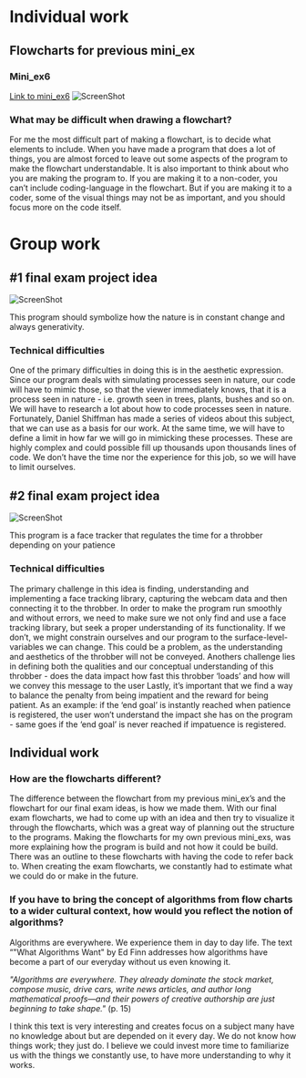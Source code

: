 # Individual work

## Flowcharts for previous mini_ex

### Mini_ex6
[Link to mini_ex6](https://github.com/nannastoerup/Mini_ex/tree/master/mini_ex6) 
![ScreenShot](https://github.com/nannastoerup/Mini_ex/blob/master/mini_ex9/mini_ex6%20flowchart.png)

### What may be difficult when drawing a flowchart? 
For me the most difficult part of making a flowchart, is to decide what elements to include. When you have made a program that does a lot of things, you are almost forced to leave out some aspects of the program to make the flowchart understandable. It is also important to think about who you are making the program to. If you are making it to a non-coder, you can’t include coding-language in the flowchart. But if you are making it to a coder, some of the visual things may not be as important, and you should focus more on the code itself. 

# Group work

## #1 final exam project idea
![ScreenShot](https://github.com/nannastoerup/Mini_ex/blob/master/mini_ex9/FinalExam%20-%20flowchart1.png) 

This program should symbolize how the nature is in constant change and always generativity. 

### Technical difficulties
One of the primary difficulties in doing this is in the aesthetic expression. Since our program deals with simulating processes seen in nature, our code will have to mimic those, so that the viewer immediately knows, that it is a process seen in nature - i.e. growth seen in trees, plants, bushes and so on. We will have to research a lot about how to code processes seen in nature. Fortunately, Daniel Shiffman has made a series of videos about this subject, that we can use as a basis for our work.
   At the same time, we will have to define a limit in how far we will go in mimicking these processes. These are highly complex and could possible fill up thousands upon thousands lines of code. We don’t have the time nor the experience for this job, so we will have to limit ourselves. 
   
   
## #2 final exam project idea
![ScreenShot](https://github.com/nannastoerup/Mini_ex/blob/master/mini_ex9/Flowchart2.png)

This program is a face tracker that regulates the time for a throbber depending on your patience 

### Technical difficulties
The primary challenge in this idea is finding, understanding and implementing a face tracking library, capturing the webcam data and then connecting it to the throbber. In order to make the program run smoothly and without errors, we need to make sure we not only find and use a face tracking library, but seek a proper understanding of its functionality. If we don’t, we might constrain ourselves and our program to the surface-level-variables we can change. This could be a problem, as the understanding and aesthetics of the throbber will not be conveyed.
   Anothers challenge lies in defining both the qualities and our conceptual understanding of this throbber - does the data impact how fast this throbber ‘loads’ and how will we convey this message to the user
    Lastly, it’s important that we find a way to balance the penalty from being impatient and the reward for being patient. As an example: if the ‘end goal’ is instantly reached when patience is registered, the user won’t understand the impact she has on the program - same goes if the ‘end goal’ is never reached if impatuence is registered.
    
## Individual work

### How are the flowcharts different? 
The difference between the flowchart from my previous mini_ex’s and the flowchart for our final exam ideas, is how we made them. With our final exam flowcharts, we had to come up with an idea and then try to visualize it through the flowcharts, which was a great way of planning out the structure to the programs. Making the flowcharts for my own previous mini_exs, was more explaining how the program is build and not how it could be build. There was an outline to these flowcharts with having the code to refer back to. When creating the exam flowcharts, we constantly had to estimate what we could do or make in the future. 

### If you have to bring the concept of algorithms from flow charts to a wider cultural context, how would you reflect the notion of algorithms? 
Algorithms are everywhere. We experience them in day to day life. The text “"What Algorithms Want" by Ed Finn addresses how algorithms have become a part of our everyday without us even knowing it. 

*"Algorithms are everywhere. They already dominate the stock market, compose music, drive cars, write news articles, and author long mathematical proofs—and their powers of creative authorship are just beginning to take shape."* (p. 15)

I think this text is very interesting and creates focus on a subject many have no knowledge about but are depended on it every day. We do not know how things work; they just do. 
I believe we could invest more time to familiarize us with the things we constantly use, to have more understanding to why it works. 
